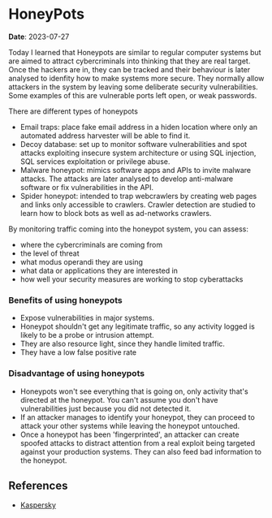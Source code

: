 # HoneyPots

**Date**: 2023-07-27

Today I learned that Honeypots are similar to regular computer systems but are aimed to attract cybercriminals into thinking that they are real target.
Once the hackers are in, they can be tracked and their behaviour is later analysed to idenfity how to make systems more secure.
They normally allow attackers in the system by leaving some deliberate security vulnerabilities. Some examples of this are vulnerable ports left open, or weak passwords.

There are different types of honeypots

- Email traps: place fake email address in a hiden location where only an automated address harvester will be able to find it.
- Decoy database: set up to monitor software vulnerabilities and spot attacks exploiting insecure system architecture or using SQL injection, SQL services exploitation or privilege abuse.
- Malware honeypot: mimics software apps and APIs to invite malware attacks. The attacks are later analysed to develop anti-malware software or fix vulnerabilities in the API.
- Spider honeypot: intended to trap webcrawlers by creating web pages and links only accessible to crawlers. Crawler detection are studied to learn how to block bots as well as ad-networks crawlers.

By monitoring traffic coming into the honeypot system, you can assess:

- where the cybercriminals are coming from
- the level of threat
- what modus operandi they are using
- what data or applications they are interested in
- how well your security measures are working to stop cyberattacks

### Benefits of using honeypots
- Expose vulnerabilities in major systems.
- Honeypot shouldn't get any legitimate traffic, so any activity logged is likely to be a probe or intrusion attempt.
- They are also resource light, since they handle limited traffic.
- They have a low false positive rate

### Disadvantage of using honeypots
- Honeypots won't see everything that is going on, only activity that's directed at the honeypot. You can't assume you don't have vulnerabilities just because you did not detected it.
- If an attacker manages to identify your honeypot, they can proceed to attack your other systems while leaving the honeypot untouched.
- Once a honeypot has been 'fingerprinted', an attacker can create spoofed attacks to distract attention from a real exploit being targeted against your production systems. They can also feed bad information to the honeypot.
<!-- Write more about what you learned -->

## References

- [Kaspersky](https://usa.kaspersky.com/resource-center/threats/what-is-a-honeypot)
